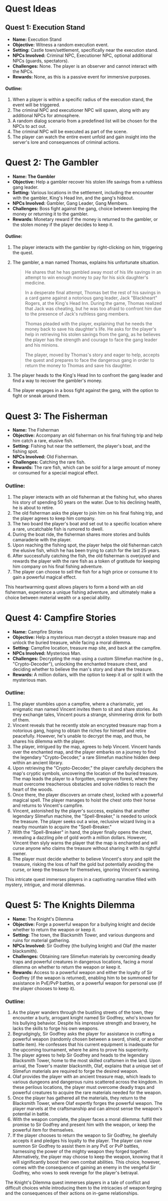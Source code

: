 # Quest Ideas

## **Quest 1: Execution Stand**

- **Name:** Execution Stand
- **Objective:** Witness a random execution event.
- **Setting:** Castle town/settlement, specifically near the execution stand.
- **NPCs Involved:** Criminal NPC, Executioner NPC, optional additional NPCs (guards, spectators).
- **Challenges:** None. The player is an observer and cannot interact with the NPCs.
- **Rewards:** None, as this is a passive event for immersive purposes.

#### Outline:
1. When a player is within a specific radius of the execution stand, the event will be triggered.
2. The criminal NPC and executioner NPC will spawn, along with any additional NPCs for atmosphere.
3. A random dialog scenario from a predefined list will be chosen for the NPCs to act out.
4. The criminal NPC will be executed as part of the scene.
5. The player can watch the entire event unfold and gain insight into the server's lore and consequences of criminal actions.

# **Quest 2: The Gambler**
- **Name: The Gambler**
- **Objective:** Help a gambler recover his stolen life savings from a ruthless gang leader.
- **Setting:** Various locations in the settlement, including the encounter with the gambler, King's Head Inn, and the gang's hideout.
- **NPCs Involved:** Gambler, Gang Leader, Gang Members.
- **Challenges:** Boss fight against the gang, choice between keeping the money or returning it to the gambler.
- **Rewards:** Monetary reward if the money is returned to the gambler, or the stolen money if the player decides to keep it.

#### Outline:
1. The player interacts with the gambler by right-clicking on him, triggering the quest.
2. The gambler, a man named Thomas, explains his unfortunate situation.
   > He shares that he has gambled away most of his life savings in an attempt to win enough money to pay for his sick daughter's medicine.
   >
   >In a desperate final attempt, Thomas bet the rest of his savings in a card game against a notorious gang leader, Jack "Blackheart" Rogers, at the King's Head Inn. During the game, Thomas realized that Jack was cheating, but he was too afraid to confront him due to the presence of Jack's ruthless gang members.
   >
   >Thomas pleaded with the player, explaining that he needs the money back to save his daughter's life. He asks for the player's help in retrieving his stolen savings from the gang, as he believes the player has the strength and courage to face the gang leader and his minions.
   >
   >The player, moved by Thomas's story and eager to help, accepts the quest and prepares to face the dangerous gang in order to return the money to Thomas and save his daughter.
   
3. The player heads to the King's Head Inn to confront the gang leader and find a way to recover the gambler's money.
4. The player engages in a boss fight against the gang, with the option to fight or sneak around them.

# Quest 3: The Fisherman
- **Name:** The Fisherman
- **Objective:** Accompany an old fisherman on his final fishing trip and help him catch a rare, elusive fish.
- **Setting:** Fishing hut near the settlement, the player's boat, and the fishing spot.
- **NPCs Involved:** Old Fisherman.
- **Challenges:** Catching the rare fish.
- **Rewards:** The rare fish, which can be sold for a large amount of money or consumed for a special magical effect.

### Outline:

1. The player interacts with an old fisherman at the fishing hut, who shares his story of spending 50 years on the water. Due to his declining health, he is about to retire.
2. The old fisherman asks the player to join him on his final fishing trip, and the player agrees to keep him company.
3. The two board the player's boat and set out to a specific location where a rare, uncatchable fish is rumored to dwell.
4. During the boat ride, the fisherman shares more stories and builds camaraderie with the player.
5. Upon reaching the fishing spot, the player helps the old fisherman catch the elusive fish, which he has been trying to catch for the last 25 years.
6. After successfully catching the fish, the old fisherman is overjoyed and rewards the player with the rare fish as a token of gratitude for keeping him company on his final fishing adventure.
7. The player can choose to sell the fish for a high price or consume it to gain a powerful magical effect.

This heartwarming quest allows players to form a bond with an old fisherman, experience a unique fishing adventure, and ultimately make a choice between material wealth or a special ability.

# Quest 4: Campfire Stories
- **Name:** Campfire Stories
- **Objective:** Help a mysterious man decrypt a stolen treasure map and unlock the buried treasure, while facing a moral dilemma.
- **Setting:** Campfire location, treasure map site, and back at the campfire.
- **NPCs Involved:** Mysterious Man.
- **Challenges:** Decrypting the map using a custom Slimefun machine (e.g., "Crypto-Decoder"), unlocking the enchanted treasure chest, and deciding whether to believe the man's story and share the treasure.
- **Rewards:** A million dollars, with the option to keep it all or split it with the mysterious man.

### Outline:
1. The player stumbles upon a campfire, where a charismatic, yet enigmatic man named Vincent invites them to sit and share stories. As they exchange tales, Vincent pours a strange, shimmering drink for both of them.
2. Vincent reveals that he recently stole an encrypted treasure map from a notorious gang, hoping to obtain the riches for himself and retire peacefully. However, he's unable to decrypt the map, and thus, he shares his dilemma with the player.
3. The player, intrigued by the map, agrees to help Vincent. Vincent hands over the enchanted map, and the player embarks on a journey to find the legendary "Crypto-Decoder," a rare Slimefun machine hidden deep within an ancient library.
4. Upon retrieving the "Crypto-Decoder," the player carefully deciphers the map's cryptic symbols, uncovering the location of the buried treasure. The map leads the player to a forgotten, overgrown forest, where they must overcome treacherous obstacles and solve riddles to reach the heart of the woods.
5. Once there, the player discovers an ornate chest, locked with a powerful magical spell. The player manages to hoist the chest onto their horse and returns to Vincent's campfire.
6. Vincent, astonished by the player's success, explains that another legendary Slimefun machine, the "Spell-Breaker," is needed to unlock the treasure. The player seeks out a wise, reclusive wizard living in a nearby mountain to acquire the "Spell-Breaker."
7. With the "Spell-Breaker" in hand, the player finally opens the chest, revealing a dazzling pile of gold worth a million dollars. However, Vincent then slyly warns the player that the map is enchanted and will curse anyone who claims the treasure without sharing it with its rightful owner.
8. The player must decide whether to believe Vincent's story and split the treasure, risking the loss of half the gold but potentially avoiding the curse, or keep the treasure for themselves, ignoring Vincent's warning.

This intricate quest immerses players in a captivating narrative filled with mystery, intrigue, and moral dilemmas.

# Quest 5: The Knights Dilemma
- **Name:** The Knight's Dilemma
- **Objective:** Forge a powerful weapon for a bullying knight and decide whether to return the weapon or keep it.
- **Setting:** The town, the Blacksmith Tower, and various dungeons and ruins for material gathering.
- **NPCs Involved:** Sir Godfrey (the bullying knight) and Olaf (the master blacksmith).
- **Challenges:** Obtaining rare Slimefun materials by overcoming deadly traps and powerful creatures in dangerous locations, facing a moral dilemma on whether to return the weapon or keep it.
- **Rewards:** Access to a powerful weapon and either the loyalty of Sir Godfrey (if the weapon is returned), enabling him to be summoned for assistance in PvE/PvP battles, or a powerful weapon for personal use (if the player chooses to keep it).

### Outline:

1. As the player wanders through the bustling streets of the town, they encounter a burly, arrogant knight named Sir Godfrey, who's known for his bullying behavior. Despite his impressive strength and bravery, he lacks the skills to forge his own weapons.
2. Begrudgingly, Sir Godfrey asks the player for assistance in crafting a powerful weapon (randomly chosen between a sword, shield, or another battle item). He confesses that his current equipment is inadequate for the upcoming tournament, where he aims to prove his superiority.
3. The player agrees to help Sir Godfrey and heads to the legendary Blacksmith Tower, home to the most skilled craftsmen in the land. Upon arrival, the Tower's master blacksmith, Olaf, explains that a unique set of Slimefun materials are required to forge the desired weapon.
4. Olaf provides the player with an ancient treasure map, which leads to various dungeons and dangerous ruins scattered across the kingdom. In these perilous locations, the player must overcome deadly traps and powerful creatures to acquire the rare materials needed for the weapon.
5. Once the player has gathered all the materials, they return to the Blacksmith Tower, where Olaf expertly forges the powerful weapon. The player marvels at the craftsmanship and can almost sense the weapon's potential in battle.
6. With the weapon complete, the player faces a moral dilemma: fulfill their promise to Sir Godfrey and present him with the weapon, or keep the powerful item for themselves.
7. If the player chooses to return the weapon to Sir Godfrey, he gleefully accepts it and pledges his loyalty to the player. The player can now summon Sir Godfrey to assist them in any PvE or PvP battles, harnessing the power of the mighty weapon they forged together. Alternatively, the player may choose to keep the weapon, knowing that it will significantly boost their own combat abilities. This choice, however, comes with the consequence of gaining an enemy in the vengeful Sir Godfrey, who vows to seek revenge for the player's betrayal.

The Knight's Dilemma quest immerses players in a tale of conflict and difficult choices while introducing them to the intricacies of weapon forging and the consequences of their actions on in-game relationships.
